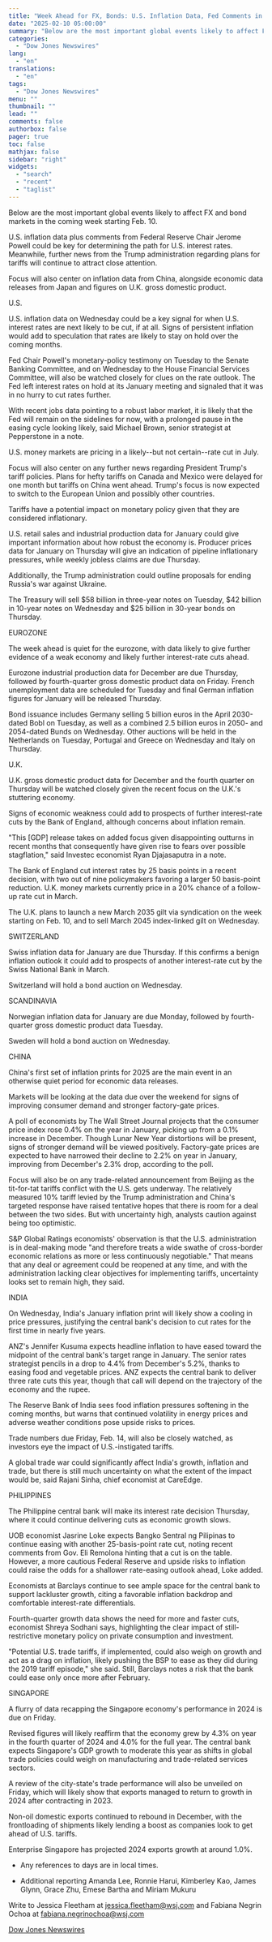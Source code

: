 ```yaml
---
title: "Week Ahead for FX, Bonds: U.S. Inflation Data, Fed Comments in Focus"
date: "2025-02-10 05:00:00"
summary: "Below are the most important global events likely to affect FX and bond markets in the coming week starting Feb. 10.U.S. inflation data plus comments from Federal Reserve Chair Jerome Powell could be key for determining the path for U.S. interest rates. Meanwhile, further news from the Trump administration regarding..."
categories:
  - "Dow Jones Newswires"
lang:
  - "en"
translations:
  - "en"
tags:
  - "Dow Jones Newswires"
menu: ""
thumbnail: ""
lead: ""
comments: false
authorbox: false
pager: true
toc: false
mathjax: false
sidebar: "right"
widgets:
  - "search"
  - "recent"
  - "taglist"
---
```


Below are the most important global events likely to affect FX and bond markets in the coming week starting Feb. 10.

U.S. inflation data plus comments from Federal Reserve Chair Jerome Powell could be key for determining the path for U.S. interest rates. Meanwhile, further news from the Trump administration regarding plans for tariffs will continue to attract close attention.

Focus will also center on inflation data from China, alongside economic data releases from Japan and figures on U.K. gross domestic product.

U.S.

U.S. inflation data on Wednesday could be a key signal for when U.S. interest rates are next likely to be cut, if at all. Signs of persistent inflation would add to speculation that rates are likely to stay on hold over the coming months.

Fed Chair Powell's monetary-policy testimony on Tuesday to the Senate Banking Committee, and on Wednesday to the House Financial Services Committee, will also be watched closely for clues on the rate outlook. The Fed left interest rates on hold at its January meeting and signaled that it was in no hurry to cut rates further.

With recent jobs data pointing to a robust labor market, it is likely that the Fed will remain on the sidelines for now, with a prolonged pause in the easing cycle looking likely, said Michael Brown, senior strategist at Pepperstone in a note.

U.S. money markets are pricing in a likely--but not certain--rate cut in July.

Focus will also center on any further news regarding President Trump's tariff policies. Plans for hefty tariffs on Canada and Mexico were delayed for one month but tariffs on China went ahead. Trump's focus is now expected to switch to the European Union and possibly other countries.

Tariffs have a potential impact on monetary policy given that they are considered inflationary.

U.S. retail sales and industrial production data for January could give important information about how robust the economy is. Producer prices data for January on Thursday will give an indication of pipeline inflationary pressures, while weekly jobless claims are due Thursday.

Additionally, the Trump administration could outline proposals for ending Russia's war against Ukraine.

The Treasury will sell $58 billion in three-year notes on Tuesday, $42 billion in 10-year notes on Wednesday and $25 billion in 30-year bonds on Thursday.

EUROZONE

The week ahead is quiet for the eurozone, with data likely to give further evidence of a weak economy and likely further interest-rate cuts ahead.

Eurozone industrial production data for December are due Thursday, followed by fourth-quarter gross domestic product data on Friday. French unemployment data are scheduled for Tuesday and final German inflation figures for January will be released Thursday.

Bond issuance includes Germany selling 5 billion euros in the April 2030-dated Bobl on Tuesday, as well as a combined 2.5 billion euros in 2050- and 2054-dated Bunds on Wednesday. Other auctions will be held in the Netherlands on Tuesday, Portugal and Greece on Wednesday and Italy on Thursday.

U.K.

U.K. gross domestic product data for December and the fourth quarter on Thursday will be watched closely given the recent focus on the U.K.'s stuttering economy.

Signs of economic weakness could add to prospects of further interest-rate cuts by the Bank of England, although concerns about inflation remain.

"This [GDP] release takes on added focus given disappointing outturns in recent months that consequently have given rise to fears over possible stagflation," said Investec economist Ryan Djajasaputra in a note.

The Bank of England cut interest rates by 25 basis points in a recent decision, with two out of nine policymakers favoring a larger 50 basis-point reduction. U.K. money markets currently price in a 20% chance of a follow-up rate cut in March.

The U.K. plans to launch a new March 2035 gilt via syndication on the week starting on Feb. 10, and to sell March 2045 index-linked gilt on Wednesday.

SWITZERLAND

Swiss inflation data for January are due Thursday. If this confirms a benign inflation outlook it could add to prospects of another interest-rate cut by the Swiss National Bank in March.

Switzerland will hold a bond auction on Wednesday.

SCANDINAVIA

Norwegian inflation data for January are due Monday, followed by fourth-quarter gross domestic product data Tuesday.

Sweden will hold a bond auction on Wednesday.

CHINA

China's first set of inflation prints for 2025 are the main event in an otherwise quiet period for economic data releases.

Markets will be looking at the data due over the weekend for signs of improving consumer demand and stronger factory-gate prices.

A poll of economists by The Wall Street Journal projects that the consumer price index rose 0.4% on the year in January, picking up from a 0.1% increase in December. Though Lunar New Year distortions will be present, signs of stronger demand will be viewed positively. Factory-gate prices are expected to have narrowed their decline to 2.2% on year in January, improving from December's 2.3% drop, according to the poll.

Focus will also be on any trade-related announcement from Beijing as the tit-for-tat tariffs conflict with the U.S. gets underway. The relatively measured 10% tariff levied by the Trump administration and China's targeted response have raised tentative hopes that there is room for a deal between the two sides. But with uncertainty high, analysts caution against being too optimistic.

S&P Global Ratings economists' observation is that the U.S. administration is in deal-making mode "and therefore treats a wide swathe of cross-border economic relations as more or less continuously negotiable." That means that any deal or agreement could be reopened at any time, and with the administration lacking clear objectives for implementing tariffs, uncertainty looks set to remain high, they said.

INDIA

On Wednesday, India's January inflation print will likely show a cooling in price pressures, justifying the central bank's decision to cut rates for the first time in nearly five years.

ANZ's Jennifer Kusuma expects headline inflation to have eased toward the midpoint of the central bank's target range in January. The senior rates strategist pencils in a drop to 4.4% from December's 5.2%, thanks to easing food and vegetable prices. ANZ expects the central bank to deliver three rate cuts this year, though that call will depend on the trajectory of the economy and the rupee.

The Reserve Bank of India sees food inflation pressures softening in the coming months, but warns that continued volatility in energy prices and adverse weather conditions pose upside risks to prices.

Trade numbers due Friday, Feb. 14, will also be closely watched, as investors eye the impact of U.S.-instigated tariffs.

A global trade war could significantly affect India's growth, inflation and trade, but there is still much uncertainty on what the extent of the impact would be, said Rajani Sinha, chief economist at CareEdge.

PHILIPPINES

The Philippine central bank will make its interest rate decision Thursday, where it could continue delivering cuts as economic growth slows.

UOB economist Jasrine Loke expects Bangko Sentral ng Pilipinas to continue easing with another 25-basis-point rate cut, noting recent comments from Gov. Eli Remolona hinting that a cut is on the table. However, a more cautious Federal Reserve and upside risks to inflation could raise the odds for a shallower rate-easing outlook ahead, Loke added.

Economists at Barclays continue to see ample space for the central bank to support lackluster growth, citing a favorable inflation backdrop and comfortable interest-rate differentials.

Fourth-quarter growth data shows the need for more and faster cuts, economist Shreya Sodhani says, highlighting the clear impact of still-restrictive monetary policy on private consumption and investment.

"Potential U.S. trade tariffs, if implemented, could also weigh on growth and act as a drag on inflation, likely pushing the BSP to ease as they did during the 2019 tariff episode," she said. Still, Barclays notes a risk that the bank could ease only once more after February.

SINGAPORE

A flurry of data recapping the Singapore economy's performance in 2024 is due on Friday.

Revised figures will likely reaffirm that the economy grew by 4.3% on year in the fourth quarter of 2024 and 4.0% for the full year. The central bank expects Singapore's GDP growth to moderate this year as shifts in global trade policies could weigh on manufacturing and trade-related services sectors.

A review of the city-state's trade performance will also be unveiled on Friday, which will likely show that exports managed to return to growth in 2024 after contracting in 2023.

Non-oil domestic exports continued to rebound in December, with the frontloading of shipments likely lending a boost as companies look to get ahead of U.S. tariffs.

Enterprise Singapore has projected 2024 exports growth at around 1.0%.

* Any references to days are in local times.

* Additional reporting Amanda Lee, Ronnie Harui, Kimberley Kao, James Glynn, Grace Zhu, Emese Bartha and Miriam Mukuru

Write to Jessica Fleetham at jessica.fleetham@wsj.com and Fabiana Negrin Ochoa at fabiana.negrinochoa@wsj.com

[Dow Jones Newswires](https://www.tradingview.com/news/DJN_DN20250209000555:0/)
